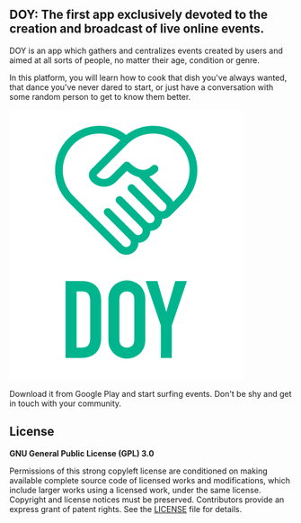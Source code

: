 ## DOY: The first app exclusively devoted to the creation and broadcast of live online events.

DOY is an app which gathers and centralizes events created by users and aimed at all sorts of people, no matter their age, condition or genre.

In this platform, you will learn how to cook that dish you've always wanted, that dance you've never dared to start, or just have a conversation with some random person to get to know them better.

![DOY LOGO](app/src/main/res/drawable/logo_colour.png)

Download it from Google Play and start surfing events. Don't be shy and get in touch with your community.

## License
**GNU General Public License (GPL) 3.0**

Permissions of this strong copyleft license are conditioned on making available complete source code of licensed works and modifications, which include larger works using a licensed work, under the same license. Copyright and license notices must be preserved. Contributors provide an express grant of patent rights. See the [LICENSE][1] file for details.


[1]: https://github.com/orioltobar/hackovid20/blob/add-license-1/LICENSE
